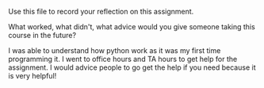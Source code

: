 Use this file to record your reflection on this assignment. 

What worked, what didn't, what advice would you give someone taking this course in the future?

I was able to understand how python work as it was my first time programming it. I went to office hours and TA hours to get help for the assignment. I would advice people to go get the help if you need because it is very helpful! 